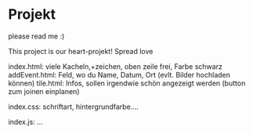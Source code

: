 # Projekt
please read me :)

This project is our heart-projekt!
Spread love


index.html: viele Kacheln,+zeichen, oben zeile frei, Farbe schwarz
addEvent.html: Feld, wo du Name, Datum, Ort (evlt. Bilder hochladen können)
tile.html: Infos, sollen irgendwie schön angezeigt werden (button zum joinen einplanen)

index.css: schriftart, hintergrundfarbe....

index.js: ...
